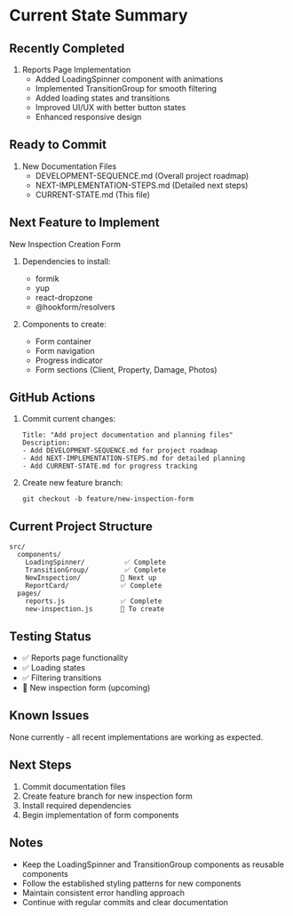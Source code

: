# Current State Summary

## Recently Completed
1. Reports Page Implementation
   - Added LoadingSpinner component with animations
   - Implemented TransitionGroup for smooth filtering
   - Added loading states and transitions
   - Improved UI/UX with better button states
   - Enhanced responsive design

## Ready to Commit
1. New Documentation Files
   - DEVELOPMENT-SEQUENCE.md (Overall project roadmap)
   - NEXT-IMPLEMENTATION-STEPS.md (Detailed next steps)
   - CURRENT-STATE.md (This file)

## Next Feature to Implement
New Inspection Creation Form
1. Dependencies to install:
   - formik
   - yup
   - react-dropzone
   - @hookform/resolvers

2. Components to create:
   - Form container
   - Form navigation
   - Progress indicator
   - Form sections (Client, Property, Damage, Photos)

## GitHub Actions
1. Commit current changes:
   ```
   Title: "Add project documentation and planning files"
   Description:
   - Add DEVELOPMENT-SEQUENCE.md for project roadmap
   - Add NEXT-IMPLEMENTATION-STEPS.md for detailed planning
   - Add CURRENT-STATE.md for progress tracking
   ```

2. Create new feature branch:
   ```
   git checkout -b feature/new-inspection-form
   ```

## Current Project Structure
```
src/
  components/
    LoadingSpinner/          ✅ Complete
    TransitionGroup/         ✅ Complete
    NewInspection/          🔄 Next up
    ReportCard/             ✅ Complete
  pages/
    reports.js              ✅ Complete
    new-inspection.js       🔄 To create
```

## Testing Status
- ✅ Reports page functionality
- ✅ Loading states
- ✅ Filtering transitions
- 🔄 New inspection form (upcoming)

## Known Issues
None currently - all recent implementations are working as expected.

## Next Steps
1. Commit documentation files
2. Create feature branch for new inspection form
3. Install required dependencies
4. Begin implementation of form components

## Notes
- Keep the LoadingSpinner and TransitionGroup components as reusable components
- Follow the established styling patterns for new components
- Maintain consistent error handling approach
- Continue with regular commits and clear documentation
